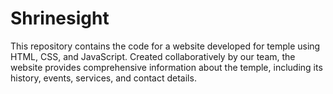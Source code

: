 # Shrinesight
This repository contains the code for a website developed for temple using HTML, CSS, and JavaScript. Created collaboratively by our team, the website provides comprehensive information about the temple, including its history, events, services, and contact details.
